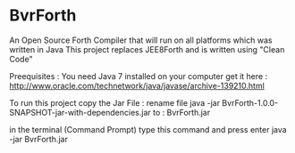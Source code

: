 # BvrForth
An Open Source Forth Compiler that will run on all platforms which was written in Java
This project replaces JEE8Forth and is written using "Clean Code"

Preequisites :
You need Java 7 installed on your computer
get it here : http://www.oracle.com/technetwork/java/javase/archive-139210.html

To run this project copy the Jar File :
rename file java -jar BvrForth-1.0.0-SNAPSHOT-jar-with-dependencies.jar to : BvrForth.jar

in the terminal (Command Prompt) type this command and press enter 
java -jar BvrForth.jar
